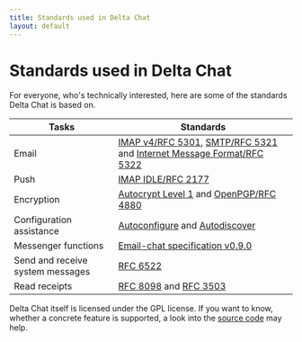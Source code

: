 ```yaml
---
title: Standards used in Delta Chat
layout: default
---
```


# Standards used in Delta Chat

For everyone, who's technically interested, here are some of the standards Delta Chat is based on.

Tasks                            | Standards
---------------------------------|---------------------------------------------
Email                            | [IMAP v4/RFC 5301](https://tools.ietf.org/html/rfc3501), [SMTP/RFC 5321](https://tools.ietf.org/html/rfc5321) and [Internet Message Format/RFC 5322](https://tools.ietf.org/html/rfc5322) 
Push                             | [IMAP IDLE/RFC 2177](https://tools.ietf.org/html/rfc2177)
Encryption                       | [Autocrypt Level 1](https://autocrypt.org/en/latest/level1.html) and [OpenPGP/RFC 4880](https://tools.ietf.org/html/rfc4880)
Configuration assistance         | [Autoconfigure](https://developer.mozilla.org/en-US/docs/Mozilla/Thunderbird/Autoconfiguration) and [Autodiscover](https://technet.microsoft.com/library/bb124251(v=exchg.150).aspx)
Messenger functions              | [Email-chat specification v0.9.0](https://delta.chat/en/spec)
Send and receive system messages | [RFC 6522](https://tools.ietf.org/html/rfc6522)
Read receipts                    | [RFC 8098](https://tools.ietf.org/html/rfc8098) and [RFC 3503](https://tools.ietf.org/html/rfc3503)

Delta Chat itself is licensed under the GPL license.
If you want to know, whether a concrete feature is supported, a look into the [source code](https://github.com/deltachat) may help.
